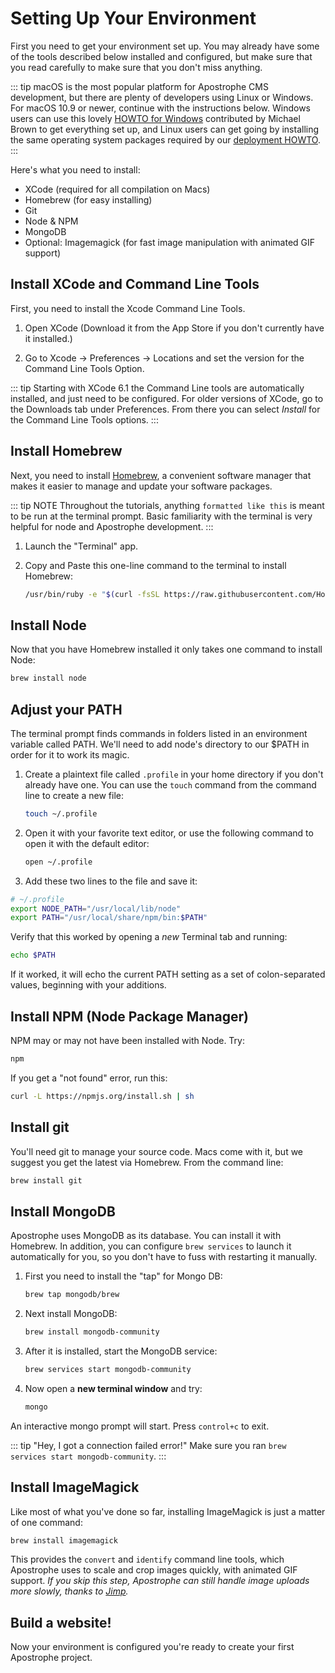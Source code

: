# Setting Up Your Environment

First you need to get your environment set up. You may already have some of the tools described below installed and configured, but make sure that you read carefully to make sure that you don't miss anything.

::: tip
macOS is the most popular platform for Apostrophe CMS development, but there are plenty of developers using Linux or Windows.  For macOS 10.9 or newer, continue with the instructions below. Windows users can use this lovely [HOWTO for Windows](/howtos/windows.md) contributed by Michael Brown to get everything set up, and Linux users can get going by installing the same operating system packages required by our [deployment HOWTO](/devops/deployment/README.md).
:::

Here's what you need to install:

* XCode \(required for all compilation on Macs\)
* Homebrew \(for easy installing\)
* Git
* Node & NPM
* MongoDB
* Optional: Imagemagick \(for fast image manipulation with animated GIF support\)

## Install XCode and Command Line Tools

First, you need to install the Xcode Command Line Tools.

1. Open XCode (Download it from the App Store if you don't currently have it installed.)

2. Go to Xcode &rarr; Preferences &rarr; Locations and set the version for the Command Line Tools Option.

::: tip
Starting with XCode 6.1 the Command Line tools are automatically installed, and just need to be configured. For older versions of XCode, go to the Downloads tab under Preferences. From there you can select _Install_ for the Command Line Tools options.
:::

## Install Homebrew

Next, you need to install [Homebrew](https://brew.sh/), a convenient software manager that makes it easier to manage and update your software packages.

::: tip NOTE
Throughout the tutorials, anything `formatted like this` is meant to be run at the terminal prompt. Basic familiarity with the terminal is very helpful for node and Apostrophe development.
:::


1. Launch the "Terminal" app.

2. Copy and Paste this one-line command to the terminal to install Homebrew:

    ```bash
    /usr/bin/ruby -e "$(curl -fsSL https://raw.githubusercontent.com/Homebrew/install/master/install)"
    ```

## Install Node

Now that you have Homebrew installed it only takes one command to install Node:

```bash
brew install node
```

## Adjust your PATH

The terminal prompt finds commands in folders listed in an environment variable called PATH. We'll need to add node's directory to our $PATH in order for it to work its magic.

1. Create a plaintext file called `.profile` in your home directory if you don't already have one. You can use the `touch` command from the command line to create a new file:

    ```bash
    touch ~/.profile
    ```
2. Open it with your favorite text editor, or use the following command to open it with the default editor:

    ```bash
    open ~/.profile
    ```

3. Add these two lines to the file and save it:

```bash
# ~/.profile
export NODE_PATH="/usr/local/lib/node"
export PATH="/usr/local/share/npm/bin:$PATH"
```

Verify that this worked by opening a _new_ Terminal tab and running:

```bash
echo $PATH
```

If it worked, it will echo the current PATH setting as a set of colon-separated values, beginning with your additions.

## Install NPM \(Node Package Manager\)

NPM may or may not have been installed with Node. Try:

```bash
npm
```

If you get a "not found" error, run this:

```bash
curl -L https://npmjs.org/install.sh | sh
```

## Install git

You'll need git to manage your source code. Macs come with it, but we suggest you get the latest via Homebrew. From the command line:

```bash
brew install git
```

## Install MongoDB

Apostrophe uses MongoDB as its database. You can install it with Homebrew. In addition, you can configure `brew services` to launch it automatically for you, so you don't have to fuss with restarting it manually.

1. First you need to install the "tap" for Mongo DB:

    ```bash
    brew tap mongodb/brew
    ```

2. Next install MongoDB:

    ```bash
    brew install mongodb-community
    ```

3. After it is installed, start the MongoDB service:

    ```bash
    brew services start mongodb-community
    ```

4. Now open a **new terminal window** and try:

    ```bash
    mongo
    ```

An interactive mongo prompt will start. Press `control+c` to exit.

::: tip
"Hey, I got a connection failed error!" Make sure you ran `brew services start mongodb-community`.
:::

## Install ImageMagick

Like most of what you've done so far, installing ImageMagick is just a matter of one command:

```bash
brew install imagemagick
```

This provides the `convert` and `identify` command line tools, which Apostrophe uses to scale and crop images quickly, with animated GIF support. _If you skip this step, Apostrophe can still handle image uploads more slowly, thanks to [Jimp](https://npmjs.org/package/jimp)._

## Build a website!

Now your environment is configured you're ready to create your first Apostrophe project.

